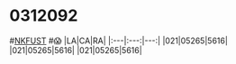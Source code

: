 # 0312092
#[NKFUST](http://www.nkfust.edu.tw/bin/home.php)
#:scream:
|LA|CA|RA|
|:---|:---:|---:|
|021|05265|5616|
|021|05265|5616|
|021|05265|5616|
